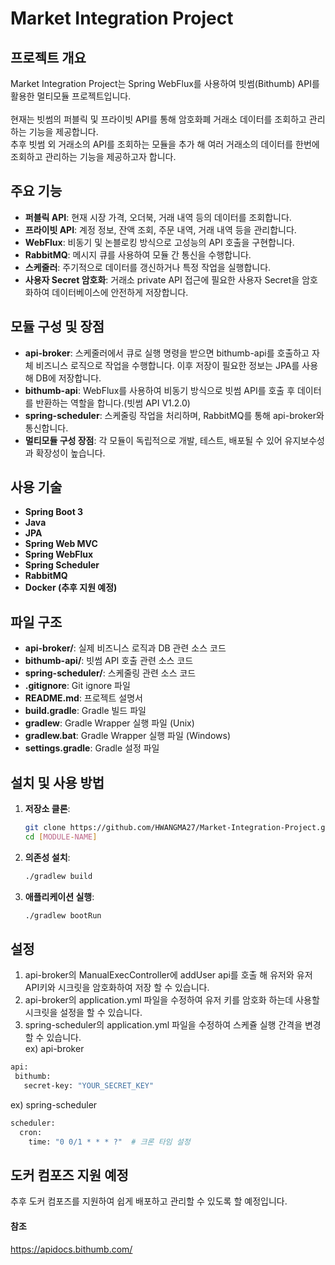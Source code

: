 # Market Integration Project

## 프로젝트 개요
Market Integration Project는 Spring WebFlux를 사용하여 빗썸(Bithumb) API를 활용한 멀티모듈 프로젝트입니다.<br><br>
현재는 빗썸의 퍼블릭 및 프라이빗 API를 통해 암호화폐 거래소 데이터를 조회하고 관리하는 기능을 제공합니다.<br>
추후 빗썸 외 거래소의 API를 조회하는 모듈을 추가 해 여러 거래소의 데이터를 한번에 조회하고 관리하는 기능을 제공하고자 합니다.

## 주요 기능
- **퍼블릭 API**: 현재 시장 가격, 오더북, 거래 내역 등의 데이터를 조회합니다.
- **프라이빗 API**: 계정 정보, 잔액 조회, 주문 내역, 거래 내역 등을 관리합니다.
- **WebFlux**: 비동기 및 논블로킹 방식으로 고성능의 API 호출을 구현합니다.
- **RabbitMQ**: 메시지 큐를 사용하여 모듈 간 통신을 수행합니다.
- **스케줄러**: 주기적으로 데이터를 갱신하거나 특정 작업을 실행합니다.
- **사용자 Secret 암호화**: 거래소 private API 접근에 필요한 사용자 Secret을 암호화하여 데이터베이스에 안전하게 저장합니다.

## 모듈 구성 및 장점
- **api-broker**: 스케줄러에서 큐로 실행 명령을 받으면 bithumb-api를 호출하고 자체 비즈니스 로직으로 작업을 수행합니다. 이후 저장이 필요한 정보는 JPA를 사용해 DB에 저장합니다.
- **bithumb-api**: WebFlux를 사용하여 비동기 방식으로 빗썸 API를 호출 후 데이터를 반환하는 역할을 합니다.(빗썸 API V1.2.0)
- **spring-scheduler**: 스케줄링 작업을 처리하며, RabbitMQ를 통해 api-broker와 통신합니다.
- **멀티모듈 구성 장점**: 각 모듈이 독립적으로 개발, 테스트, 배포될 수 있어 유지보수성과 확장성이 높습니다.

## 사용 기술
- **Spring Boot 3**
- **Java**
- **JPA**
- **Spring Web MVC**
- **Spring WebFlux**
- **Spring Scheduler**
- **RabbitMQ**
- **Docker (추후 지원 예정)**

## 파일 구조
- **api-broker/**: 실제 비즈니스 로직과 DB 관련 소스 코드
- **bithumb-api/**: 빗썸 API 호출 관련 소스 코드
- **spring-scheduler/**: 스케줄링 관련 소스 코드
- **.gitignore**: Git ignore 파일
- **README.md**: 프로젝트 설명서
- **build.gradle**: Gradle 빌드 파일
- **gradlew**: Gradle Wrapper 실행 파일 (Unix)
- **gradlew.bat**: Gradle Wrapper 실행 파일 (Windows)
- **settings.gradle**: Gradle 설정 파일

## 설치 및 사용 방법
1. **저장소 클론**:
   ```bash
   git clone https://github.com/HWANGMA27/Market-Integration-Project.git
   cd [MODULE-NAME]
2.	**의존성 설치**:
    ```bash
    ./gradlew build
3.	**애플리케이션 실행**:
    ```bash
    ./gradlew bootRun

## 설정

1. api-broker의 ManualExecController에 addUser api를 호출 해 유저와 유저 API키와 시크릿을 암호화하여 저장 할 수 있습니다.<br>
2. api-broker의 application.yml 파일을 수정하여 유저 키를 암호화 하는데 사용할 시크릿을 설정을 할 수 있습니다.<br>
3. spring-scheduler의 application.yml 파일을 수정하여 스케쥴 실행 간격을 변경 할 수 있습니다.<br>
ex) api-broker <br>
 ```bash
 api:
  bithumb:
    secret-key: "YOUR_SECRET_KEY"
```
ex) spring-scheduler <br>
   ```bash
   scheduler:
     cron:
       time: "0 0/1 * * * ?"  # 크론 타임 설정
```
## 도커 컴포즈 지원 예정
추후 도커 컴포즈를 지원하여 쉽게 배포하고 관리할 수 있도록 할 예정입니다.

#### 참조 
https://apidocs.bithumb.com/
